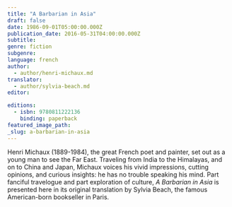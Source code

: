 ```yaml
---
title: "A Barbarian in Asia"
draft: false
date: 1986-09-01T05:00:00.000Z
publication_date: 2016-05-31T04:00:00.000Z
subtitle:
genre: fiction
subgenre:
language: french
author:
  - author/henri-michaux.md
translator:
  - author/sylvia-beach.md
editor:

editions:
  - isbn: 9780811222136
    binding: paperback
featured_image_path:
_slug: a-barbarian-in-asia
---
```


Henri Michaux (1889-1984), the great French poet and painter, set out as a young man to see the Far East. Traveling from India to the Himalayas, and on to China and Japan, Michaux voices his vivid impressions, cutting opinions, and curious insights: he has no trouble speaking his mind. Part fanciful travelogue and part exploration of culture, _A Barbarian in Asia_ is presented here in its original translation by Sylvia Beach, the famous American-born bookseller in Paris.


